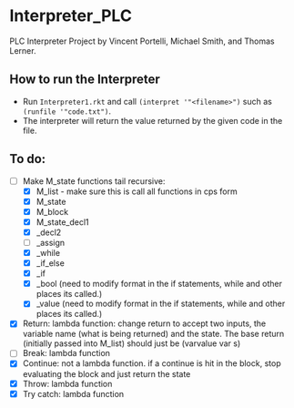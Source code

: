 # Interpreter_PLC
PLC Interpreter Project by Vincent Portelli, Michael Smith, and Thomas Lerner.

## How to run the Interpreter
* Run `Interpreter1.rkt` and call `(interpret '"<filename>")` such as `(runfile '"code.txt")`. 
* The interpreter will return the value returned by the given code in the file. 

## To do: 

- [ ] Make M_state functions tail recursive: 
	- [x] M_list - make sure this is call all functions in cps form
	- [x] M_state
	- [x] M_block
	- [x] M_state_decl1
	- [x] _decl2
	- [ ] _assign
	- [x] _while
	- [x] _if_else 
	- [x] _if 
	- [x] _bool (need to modify format in the if statements, while and other places its called.)
	- [x] _value (need to modify format in the if statements, while and other places its called.)

- [x] Return: lambda function: change return to accept two inputs, the variable name (what is being returned) and the state. The base return (initially passed into M_list) should just be (varvalue var s)
- [ ] Break: lambda function
- [x] Continue: not a lambda function. if a continue is hit in the block, stop evaluating the block and just return the state
- [x] Throw: lambda function
- [x] Try catch: lambda function
